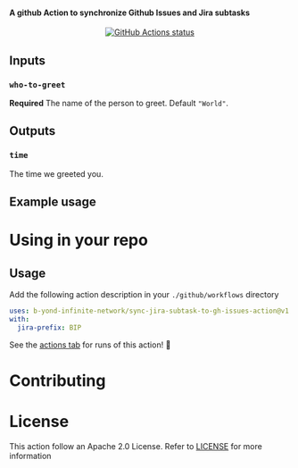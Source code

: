 #### A github Action to synchronize Github Issues and Jira subtasks


<p align="center">
  <a href="https://github.com/"><img alt="GitHub Actions status" src="https://github.com/actions/javascript-action/workflows/test-local/badge.svg"></a>
</p>

## Inputs

### `who-to-greet`

**Required** The name of the person to greet. Default `"World"`.

## Outputs

### `time`

The time we greeted you.

## Example usage

# Using in your repo
## Usage

Add the following action description in your `./github/workflows` directory

```yaml
uses: b-yond-infinite-network/sync-jira-subtask-to-gh-issues-action@v1
with:
  jira-prefix: BIP
```

See the [actions tab](https://github.com/actions/javascript-action/actions) for runs of this action! :rocket:

# Contributing

# License
This action follow an Apache 2.0 License.
Refer to [LICENSE](LICENSE) for more information